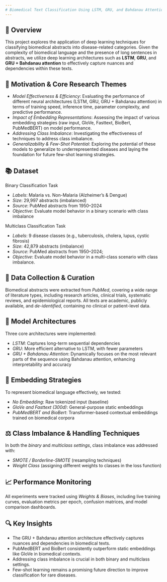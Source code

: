```yaml
---
# Biomedical Text Classification Using LSTM, GRU, and Bahdanau Attention
---
```


## 📘 **Overview**


This project explores the application of deep learning techniques for classifying biomedical abstracts into disease-related categories. Given the complexity of biomedical language and the presence of long sentences in abstracts, we utilize deep learning architectures such as **LSTM**, **GRU**, and **GRU + Bahdanau attention** to effectively capture nuances and dependencies within these texts.

## 🧪 **Motivation & Core Research Themes**

- _Model Effectiveness & Efficiency_: Evaluating the performance of different neural architectures (LSTM, GRU, GRU + Bahdanau attention) in terms of training speed, inference time, parameter complexity, and predictive performance.
- _Impact of Embedding Representations_: Assessing the impact of various embedding strategies (raw input, GloVe, Fasttext, BioBert, PubMedBERT) on model performance.
- _Addressing Class Imbalance_: Investigating the effectiveness of techniques to address class imbalance.
- _Generalizability & Few-Shot Potential_: Exploring the potential of these models to generalize to underrepresented diseases and laying the foundation for future few-shot learning strategies.

## 📚 **Dataset**

Binary Classification Task

- _Labels_: Malaria vs. Non-Malaria (Alzheimer’s & Dengue)
- _Size_: 29,997 abstracts (imbalanced)
- _Source_: PubMed abstracts from 1950–2024
- _Objective_: Evaluate model behavior in a binary scenario with class imbalance

Multiclass Classification Task

- _Labels_: 9 disease classes (e.g., tuberculosis, cholera, lupus, cystic fibrosis)
- _Size_: 42,879 abstracts (imbalance)
-  _Source_: PubMed abstracts from 1950–2024;
- _Objective_: Evaluate model behavior in a multi-class scenario with class imbalance.

## 💾 **Data Collection & Curation**

Biomedical abstracts were extracted from _PubMed_, covering a wide range of literature types, including research articles, clinical trials, systematic reviews, and epidemiological reports. All texts are academic, publicly available, and _de-identified_, containing no clinical or patient-level data.

## 🧠 **Model Architectures**

Three core architectures were implemented:

- _LSTM_: Captures long-term sequential dependencies
- _GRU_: More efficient alternative to LSTM, with fewer parameters
- _GRU + Bahdanau Attention_: Dynamically focuses on the most relevant parts of the sequence using Bahdanau attention, enhancing interpretability and accuracy

## 🧬 **Embedding Strategies**
To represent biomedical language effectively, we tested:

- _No Embedding_: Raw tokenized input (baseline)
- _GloVe and Fasttext (300d)_: General-purpose static embeddings
- _PubMedBERT and BioBert_: Transformer-based contextual embeddings trained on biomedical corpora

## ⚖️ **Class Imbalance & Handling Techniques**

In both the _binary_ and _multiclass settings_, class imbalance was addressed with:

- _SMOTE / Borderline-SMOTE_ (resampling techniques)
- _Weight Class_ (assigning different weights to classes in the loss function)

## 📈 **Performance Monitoring**

All experiments were tracked using _Weights & Biases_, including live training curves, evaluation metrics per epoch, confusion matrices, and model comparison dashboards.

## 🔍 **Key Insights**

- The GRU + Bahdanau attention architecture effectively captures nuances and dependencies in biomedical texts.
- PubMedBERT and BioBert consistently outperform static embeddings like GloVe in biomedical contexts.
- Addressing class imbalance is crucial in both binary and multiclass settings.
- Few-shot learning remains a promising future direction to improve classification for rare diseases.
